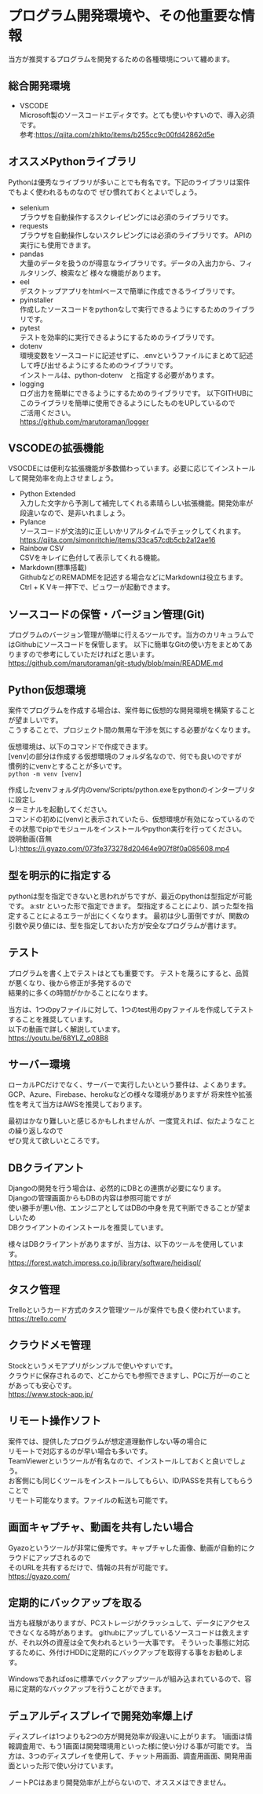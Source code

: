 # プログラム開発環境や、その他重要な情報
当方が推奨するプログラムを開発するための各種環境について纏めます。

## 総合開発環境
- VSCODE  
Microsoft製のソースコードエディタです。とても使いやすいので、導入必須です。  
参考:https://qiita.com/zhikto/items/b255cc9c00fd42862d5e

## オススメPythonライブラリ
Pythonは優秀なライブラリが多いことでも有名です。下記のライブラリは案件でもよく使われるものなので
ぜひ慣れておくとよいでしょう。
- selenium  
ブラウザを自動操作するスクレイピングには必須のライブラリです。
- requests  
ブラウザを自動操作しないスクレピングには必須のライブラリです。
APIの実行にも使用できます。
- pandas  
大量のデータを扱うのが得意なライブラリです。データの入出力から、フィルタリング、検索など
様々な機能があります。
- eel  
デスクトップアプリをhtmlベースで簡単に作成できるライブラリです。
- pyinstaller  
作成したソースコードをpythonなしで実行できるようにするためのライブラリです。
- pytest  
テストを効率的に実行できるようにするためのライブラリです。
- dotenv  
環境変数をソースコードに記述せずに、.envというファイルにまとめて記述して呼び出せるようにするためのライブラリです。  
インストールは、python-dotenv　と指定する必要があります。
- logging  
ログ出力を簡単にできるようにするためのライブラリです。
以下GITHUBにこのライブラリを簡単に使用できるようにしたものをUPしているので  
ご活用ください。  
https://github.com/marutoraman/logger

## VSCODEの拡張機能
VSOCDEには便利な拡張機能が多数備わっています。必要に応じてインストールして開発効率を向上させましょう。
- Python Extended  
入力した文字から予測して補完してくれる素晴らしい拡張機能。開発効率が段違いなので、是非いれましょう。
- Pylance  
ソースコードが文法的に正しいかリアルタイムでチェックしてくれます。  
https://qiita.com/simonritchie/items/33ca57cdb5cb2a12ae16
- Rainbow CSV  
CSVをキレイに色付して表示してくれる機能。
- Markdown(標準搭載)  
GithubなどのREMADMEを記述する場合などにMarkdownは役立ちます。
Ctrl + K Vキー押下で、ビュワーが起動できます。

## ソースコードの保管・バージョン管理(Git)
プログラムのバージョン管理が簡単に行えるツールです。当方のカリキュラムではGithubにソースコードを保管します。
以下に簡単なGitの使い方をまとめてありますので参考にしていただければと思います。  
https://github.com/marutoraman/git-study/blob/main/README.md

## Python仮想環境
案件でプログラムを作成する場合は、案件毎に仮想的な開発環境を構築することが望ましいです。  
こうすることで、プロジェクト間の無用な干渉を気にする必要がなくなります。  

仮想環境は、以下のコマンドで作成できます。  
[venv]の部分は作成する仮想環境のフォルダ名なので、何でも良いのですが  
慣例的にvenvとすることが多いです。  
`python -m venv [venv]`

作成したvenvフォルダ内のvenv/Scripts/python.exeをpythonのインタープリタに設定し  
ターミナルを起動してください。  
コマンドの初めに(venv)と表示されていたら、仮想環境が有効になっているので  
その状態でpipでモジュールをインストールやpython実行を行ってください。  
説明動画(音無し):https://i.gyazo.com/073fe373278d20464e907f8f0a085608.mp4

## 型を明示的に指定する
pythonは型を指定できないと思われがちですが、最近のpythonは型指定が可能です。
a:str  といった形で指定できます。
型指定することにより、誤った型を指定することによるエラーが出にくくなります。
最初は少し面倒ですが、関数の引数や戻り値には、型を指定しておいた方が安全なプログラムが書けます。

## テスト
プログラムを書く上でテストはとても重要です。 
テストを蔑ろにすると、品質が悪くなり、後から修正が多発するので  
結果的に多くの時間がかかることになります。  

当方は、1つのpyファイルに対して、1つのtest用のpyファイルを作成してテストすることを推奨しています。  
以下の動画で詳しく解説しています。  
https://youtu.be/68YLZ_o08B8

## サーバー環境
ローカルPCだけでなく、サーバーで実行したいという要件は、よくあります。
GCP、Azure、Firebase、herokuなどの様々な環境がありますが
将来性や拡張性を考えて当方はAWSを推奨しております。

最初はかなり難しいと感じるかもしれませんが、一度覚えれば、似たようなことの繰り返しなので  
ぜひ覚えて欲しいところです。

## DBクライアント
Djangoの開発を行う場合は、必然的にDBとの連携が必要になります。  
Djangoの管理画面からもDBの内容は参照可能ですが  
使い勝手が悪い他、エンジニアとしてはDBの中身を見て判断できることが望ましいため  
DBクライアントのインストールを推奨しています。

様々はDBクライアントがありますが、当方は、以下のツールを使用しています。  
https://forest.watch.impress.co.jp/library/software/heidisql/

## タスク管理
Trelloというカード方式のタスク管理ツールが案件でも良く使われています。  
https://trello.com/

## クラウドメモ管理
Stockというメモアプリがシンプルで使いやすいです。  
クラウドに保存されるので、どこからでも参照できますし、PCに万が一のことがあっても安心です。  
https://www.stock-app.jp/

## リモート操作ソフト
案件では、提供したプログラムが想定道理動作しない等の場合に  
リモートで対応するのが早い場合も多いです。  
TeamViewerというツールが有名なので、インストールしておくと良いでしょう。  
お客側にも同じくツールをインストールしてもらい、ID/PASSを共有してもらうことで  
リモート可能なります。ファイルの転送も可能です。

## 画面キャプチャ、動画を共有したい場合
Gyazoというツールが非常に優秀です。キャプチャした画像、動画が自動的にクラウドにアップされるので  
そのURLを共有するだけで、情報の共有が可能です。  
https://gyazo.com/

## 定期的にバックアップを取る
当方も経験がありますが、PCストレージがクラッシュして、データにアクセスできなくなる時があります。
githubにアップしているソースコードは救えますが、それ以外の資産は全て失われるという一大事です。
そういった事態に対応するために、外付けHDDに定期的にバックアップを取得する事をお勧めします。

Windowsであればosに標準でバックアップツールが組み込まれているので、容易に定期的なバックアップを行うことができます。

## デュアルディスプレイで開発効率爆上げ
ディスプレイは1つよりも2つの方が開発効率が段違いに上がります。
1画面は情報調査用で、もう1画面は開発環境用といった様に使い分ける事が可能です。
当方は、3つのディスプレイを使用して、チャット用画面、調査用画面、開発用画面といった形で使い分けています。

ノートPCはあまり開発効率が上がらないので、オススメはできません。

